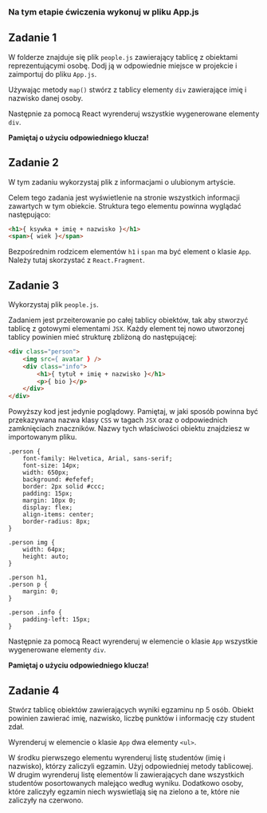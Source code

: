 ### Na tym etapie ćwiczenia wykonuj w pliku App.js

## Zadanie 1

W folderze znajduje się plik `people.js` zawierający tablicę z obiektami reprezentującymi osobę. Dodj ją w odpowiednie miejsce w projekcie i zaimportuj do pliku `App.js`.

Używając metody `map()` stwórz z tablicy elementy `div` zawierające imię i nazwisko danej osoby.

Następnie za pomocą React wyrenderuj wszystkie wygenerowane elementy `div`.

**Pamiętaj o użyciu odpowiedniego klucza!**



## Zadanie 2

W tym zadaniu wykorzystaj plik z informacjami o ulubionym artyście.

Celem tego zadania jest wyświetlenie na stronie wszystkich informacji zawartych w tym obiekcie. Struktura tego elementu powinna wyglądać następująco:

```HTML
<h1>{ ksywka + imię + nazwisko }</h1>
<span>{ wiek }</span>
```

Bezpośrednim rodzicem elementów `h1` i `span` ma być element o klasie `App`. Należy tutaj skorzystać z `React.Fragment`.



## Zadanie 3

Wykorzystaj plik `people.js`.

Zadaniem jest przeiterowanie po całej tablicy obiektów, tak aby stworzyć tablicę z gotowymi elementami `JSX`. Każdy element tej nowo utworzonej tablicy powinien mieć strukturę zbliżoną do następującej:

```html
<div class="person">
    <img src={ avatar } />
    <div class="info">
        <h1>{ tytuł + imię + nazwisko }</h1>
        <p>{ bio }</p>
    </div>
</div>
```

Powyższy kod jest jedynie poglądowy. Pamiętaj, w jaki sposób powinna być przekazywana nazwa klasy `CSS` w tagach `JSX` oraz o odpowiednich zamknięciach znaczników. Nazwy tych właściwości obiektu znajdziesz w importowanym pliku.

```
.person {
    font-family: Helvetica, Arial, sans-serif;
    font-size: 14px;
    width: 650px;
    background: #efefef;
    border: 2px solid #ccc;
    padding: 15px;
    margin: 10px 0;
    display: flex;
    align-items: center;
    border-radius: 8px;
}

.person img {
    width: 64px;
    height: auto;
}

.person h1,
.person p {
    margin: 0;
}

.person .info {
    padding-left: 15px;
}
```

Następnie za pomocą React wyrenderuj w elemencie o klasie `App` wszystkie wygenerowane elementy `div`.

**Pamiętaj o użyciu odpowiedniego klucza!**

## Zadanie 4

Stwórz tablicę obiektów zawierających wyniki egzaminu np 5 osób. Obiekt powinien zawierać imię, nazwisko, liczbę punktów i informację czy student zdał. 

Wyrenderuj w elemencie o klasie `App` dwa elementy `<ul>`. 

W środku pierwszego elementu wyrenderuj listę studentów (imię i nazwisko), którzy zaliczyli egzamin. Użyj odpowiedniej metody tablicowej.
W drugim wyrenderuj listę elementów li zawierających dane wszystkich studentów posortowanych malejąco według wyniku. Dodatkowo osoby, które zaliczyły egzamin niech wyswietlają się na zielono a te, które nie zaliczyły na czerwono. 

